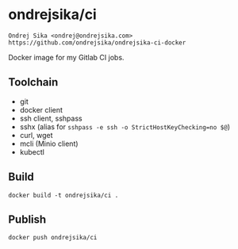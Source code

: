 # ondrejsika/ci

    Ondrej Sika <ondrej@ondrejsika.com>
    https://github.com/ondrejsika/ondrejsika-ci-docker

Docker image for my Gitlab CI jobs.


## Toolchain

- git
- docker client
- ssh client, sshpass
- sshx (alias for `sshpass -e ssh -o StrictHostKeyChecking=no $@`)
- curl, wget
- mcli (Minio client)
- kubectl


## Build

```
docker build -t ondrejsika/ci .
```

## Publish

```
docker push ondrejsika/ci
```

